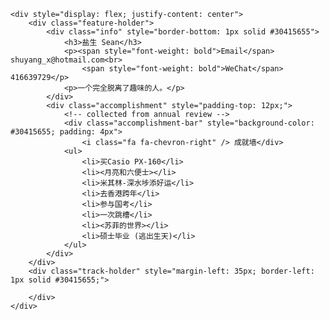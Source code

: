 <!-- Todo
[x] google搜索
[x] 归档
[x] 分类归档
[x] 标签归档
[x] 正文
[x] 首页
[x] 目录(div.post-toc)跟随页面滚动平移
[x] 正文页上给“分类”和“标签”加上超链接
[ ] "about"页
-->
    <div style="display: flex; justify-content: center">
        <div class="feature-holder">
            <div class="info" style="border-bottom: 1px solid #30415655">
                <h3>盐生 Sean</h3>
                <p><span style="font-weight: bold">Email</span> shuyang_x@hotmail.com<br>
                    <span style="font-weight: bold">WeChat</span> 416639729</p>
                <p>一个完全脱离了趣味的人。</p>
            </div>
            <div class="accomplishment" style="padding-top: 12px;">
                <!-- collected from annual review -->
                <div class="accomplishment-bar" style="background-color: #30415655; padding: 4px">
                    <i class="fa fa-chevron-right" /> 成就墙</div>
                <ul>
                    <li>买Casio PX-160</li>
                    <li><月亮和六便士></li>
                    <li>米其林-深水埗添好运</li>
                    <li>去香港跨年</li>
                    <li>参与国考</li>
                    <li>一次跳槽</li>
                    <li><苏菲的世界></li>
                    <li>硕士毕业 (逃出生天)</li>
                </ul>
            </div>
        </div>
        <div class="track-holder" style="margin-left: 35px; border-left: 1px solid #30415655;">

        </div>
    </div>